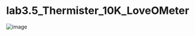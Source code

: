 # lab3.5_Thermister_10K_LoveOMeter

![image](https://user-images.githubusercontent.com/33184844/111988028-31996f80-8acd-11eb-90d9-f579c6182e5b.png)

